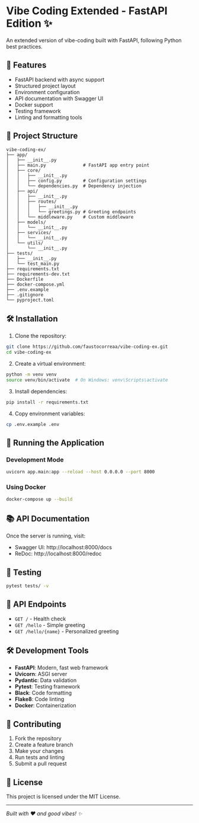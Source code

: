 # Vibe Coding Extended - FastAPI Edition ✨

An extended version of vibe-coding built with FastAPI, following Python best practices.

## 🚀 Features

- FastAPI backend with async support
- Structured project layout
- Environment configuration
- API documentation with Swagger UI
- Docker support
- Testing framework
- Linting and formatting tools

## 📁 Project Structure

```
vibe-coding-ex/
├── app/
│   ├── __init__.py
│   ├── main.py              # FastAPI app entry point
│   ├── core/
│   │   ├── __init__.py
│   │   ├── config.py        # Configuration settings
│   │   └── dependencies.py  # Dependency injection
│   ├── api/
│   │   ├── __init__.py
│   │   ├── routes/
│   │   │   ├── __init__.py
│   │   │   └── greetings.py # Greeting endpoints
│   │   └── middleware.py    # Custom middleware
│   ├── models/
│   │   └── __init__.py
│   ├── services/
│   │   └── __init__.py
│   └── utils/
│       └── __init__.py
├── tests/
│   ├── __init__.py
│   └── test_main.py
├── requirements.txt
├── requirements-dev.txt
├── Dockerfile
├── docker-compose.yml
├── .env.example
├── .gitignore
└── pyproject.toml
```

## 🛠️ Installation

1. Clone the repository:
```bash
git clone https://github.com/faustocorreaa/vibe-coding-ex.git
cd vibe-coding-ex
```

2. Create a virtual environment:
```bash
python -m venv venv
source venv/bin/activate  # On Windows: venv\Scripts\activate
```

3. Install dependencies:
```bash
pip install -r requirements.txt
```

4. Copy environment variables:
```bash
cp .env.example .env
```

## 🚀 Running the Application

### Development Mode
```bash
uvicorn app.main:app --reload --host 0.0.0.0 --port 8000
```

### Using Docker
```bash
docker-compose up --build
```

## 📚 API Documentation

Once the server is running, visit:
- Swagger UI: http://localhost:8000/docs
- ReDoc: http://localhost:8000/redoc

## 🧪 Testing

```bash
pytest tests/ -v
```

## 🎯 API Endpoints

- `GET /` - Health check
- `GET /hello` - Simple greeting
- `GET /hello/{name}` - Personalized greeting

## 🛠️ Development Tools

- **FastAPI**: Modern, fast web framework
- **Uvicorn**: ASGI server
- **Pydantic**: Data validation
- **Pytest**: Testing framework
- **Black**: Code formatting
- **Flake8**: Code linting
- **Docker**: Containerization

## 🤝 Contributing

1. Fork the repository
2. Create a feature branch
3. Make your changes
4. Run tests and linting
5. Submit a pull request

## 📄 License

This project is licensed under the MIT License.

---

*Built with ❤️ and good vibes! ✨*